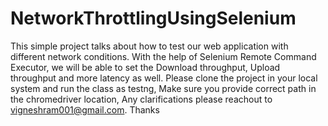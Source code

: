 # NetworkThrottlingUsingSelenium
This simple project talks about how to test our web application with different network conditions.
With the help of Selenium Remote Command Executor, we will be able to set the Download throughput, Upload throughput and more latency as well.
Please clone the project in your local system and run the class as testng, Make sure you provide correct path in the chromedriver location,
Any clarifications please reachout to vigneshram001@gmail.com.
Thanks
